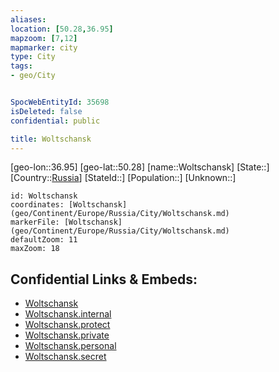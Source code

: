 ```yaml
---
aliases: 
location: [50.28,36.95]
mapzoom: [7,12] 
mapmarker: city 
type: City
tags:
- geo/City


SpocWebEntityId: 35698
isDeleted: false
confidential: public

title: Woltschansk
---
```

[geo-lon::36.95]
[geo-lat::50.28]
[name::Woltschansk]
[State::]
[Country::[Russia](geo/Continent/Europe/Russia.md)]
[StateId::]
[Population::]
[Unknown::]


```leaflet
id: Woltschansk
coordinates: [Woltschansk](geo/Continent/Europe/Russia/City/Woltschansk.md)
markerFile: [Woltschansk](geo/Continent/Europe/Russia/City/Woltschansk.md)
defaultZoom: 11 
maxZoom: 18
```


## Confidential Links & Embeds: 
- [Woltschansk](../../../../../../_public/geo/Continent/Europe/Russia/City/Woltschansk.md) 
- [Woltschansk.internal](../../../../../../_internal/geo/Continent/Europe/Russia/City/Woltschansk.internal.md) 
- [Woltschansk.protect](../../../../../../_protect/geo/Continent/Europe/Russia/City/Woltschansk.protect.md) 
- [Woltschansk.private](../../../../../../_private/geo/Continent/Europe/Russia/City/Woltschansk.private.md) 
- [Woltschansk.personal](../../../../../../_personal/geo/Continent/Europe/Russia/City/Woltschansk.personal.md) 
- [Woltschansk.secret](../../../../../../_secret/geo/Continent/Europe/Russia/City/Woltschansk.secret.md) 
